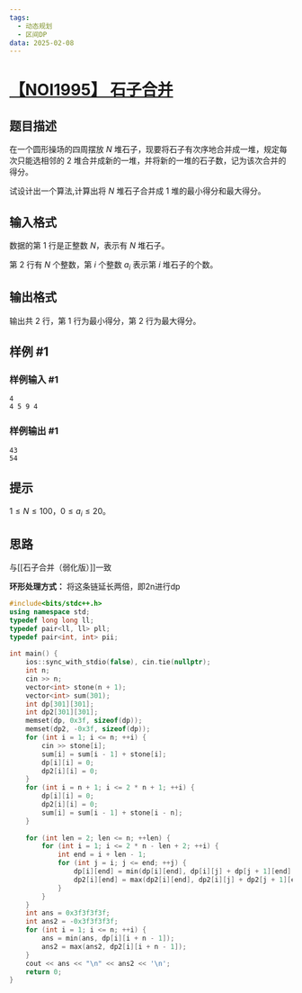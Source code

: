 ```yaml
---
tags:
  - 动态规划
  - 区间DP
data: 2025-02-08
---
```

# [【NOI1995】 石子合并](https://www.luogu.com.cn/problem/P1880)

## 题目描述

在一个圆形操场的四周摆放 $N$ 堆石子，现要将石子有次序地合并成一堆，规定每次只能选相邻的 $2$ 堆合并成新的一堆，并将新的一堆的石子数，记为该次合并的得分。

试设计出一个算法,计算出将 $N$ 堆石子合并成 $1$ 堆的最小得分和最大得分。

## 输入格式

数据的第 $1$ 行是正整数 $N$，表示有 $N$ 堆石子。

第 $2$ 行有 $N$ 个整数，第 $i$ 个整数 $a_i$ 表示第 $i$ 堆石子的个数。

## 输出格式

输出共 $2$ 行，第 $1$ 行为最小得分，第 $2$ 行为最大得分。

## 样例 #1

### 样例输入 #1

```
4
4 5 9 4
```

### 样例输出 #1

```
43
54
```

## 提示

$1\leq N\leq 100$，$0\leq a_i\leq 20$。

## 思路
与[[石子合并（弱化版）]]一致

**环形处理方式：** 将这条链延长两倍，即2n进行dp

```cpp
#include<bits/stdc++.h>  
using namespace std;  
typedef long long ll;  
typedef pair<ll, ll> pll;  
typedef pair<int, int> pii;  
  
int main() {  
    ios::sync_with_stdio(false), cin.tie(nullptr);  
    int n;  
    cin >> n;  
    vector<int> stone(n + 1);  
    vector<int> sum(301);  
    int dp[301][301];  
    int dp2[301][301];  
    memset(dp, 0x3f, sizeof(dp));  
    memset(dp2, -0x3f, sizeof(dp));  
    for (int i = 1; i <= n; ++i) {  
        cin >> stone[i];  
        sum[i] = sum[i - 1] + stone[i];  
        dp[i][i] = 0;  
        dp2[i][i] = 0;  
    }  
    for (int i = n + 1; i <= 2 * n + 1; ++i) {  
        dp[i][i] = 0;  
        dp2[i][i] = 0;  
        sum[i] = sum[i - 1] + stone[i - n];  
    }  
  
    for (int len = 2; len <= n; ++len) {  
        for (int i = 1; i <= 2 * n - len + 2; ++i) {  
            int end = i + len - 1;  
            for (int j = i; j <= end; ++j) {  
                dp[i][end] = min(dp[i][end], dp[i][j] + dp[j + 1][end] + sum[end] - sum[i - 1]);  
                dp2[i][end] = max(dp2[i][end], dp2[i][j] + dp2[j + 1][end] + sum[end] - sum[i - 1]);  
            }  
        }  
    }  
    int ans = 0x3f3f3f3f;  
    int ans2 = -0x3f3f3f3f;  
    for (int i = 1; i <= n; ++i) {  
        ans = min(ans, dp[i][i + n - 1]);  
        ans2 = max(ans2, dp2[i][i + n - 1]);  
    }  
    cout << ans << "\n" << ans2 << '\n';  
    return 0;  
}
```